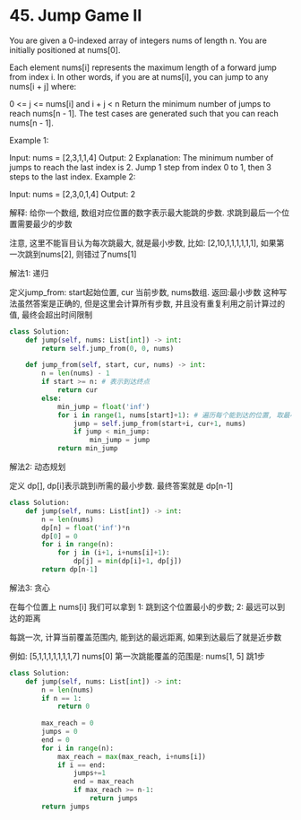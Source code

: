 # 45. Jump Game II

You are given a 0-indexed array of integers nums of length n. You are initially positioned at nums[0].

Each element nums[i] represents the maximum length of a forward jump from index i. In other words, if you are at nums[i], you can jump to any nums[i + j] where:

0 <= j <= nums[i] and
i + j < n
Return the minimum number of jumps to reach nums[n - 1]. The test cases are generated such that you can reach nums[n - 1].

Example 1:

Input: nums = [2,3,1,1,4]
Output: 2
Explanation: The minimum number of jumps to reach the last index is 2. Jump 1 step from index 0 to 1, then 3 steps to the last index.
Example 2:

Input: nums = [2,3,0,1,4]
Output: 2

解释:
给你一个数组, 数组对应位置的数字表示最大能跳的步数. 求跳到最后一个位置需要最少的步数

注意, 这里不能盲目认为每次跳最大, 就是最小步数, 比如: [2,10,1,1,1,1,1,1], 如果第一次跳到nums[2], 则错过了nums[1]

解法1: 递归

定义jump_from: start起始位置,  cur 当前步数, nums数组.  返回:最小步数
这种写法虽然答案是正确的, 但是这里会计算所有步数, 并且没有重复利用之前计算过的值, 最终会超出时间限制

```python
class Solution:
    def jump(self, nums: List[int]) -> int:
        return self.jump_from(0, 0, nums)
        
    def jump_from(self, start, cur, nums) -> int:
        n = len(nums) - 1
        if start >= n: # 表示到达终点
            return cur
        else:
            min_jump = float('inf')
            for i in range(1, nums[start]+1): # 遍历每个能到达的位置, 取最小步数
                jump = self.jump_from(start+i, cur+1, nums)
                if jump < min_jump:
                    min_jump = jump
            return min_jump
```

解法2: 动态规划

定义 dp[], dp[i]表示跳到i所需的最小步数. 最终答案就是 dp[n-1]

```python
class Solution:
    def jump(self, nums: List[int]) -> int:
        n = len(nums)
        dp[n] = float('inf')*n
        dp[0] = 0
        for i in range(n):
            for j in (i+1, i+nums[i]+1):
                dp[j] = min(dp[i]+1, dp[j])
        return dp[n-1]
```

解法3: 贪心

在每个位置上 nums[i] 我们可以拿到 1: 跳到这个位置最小的步数; 2: 最远可以到达的距离

每跳一次, 计算当前覆盖范围内, 能到达的最远距离, 如果到达最后了就是近步数

例如: [5,1,1,1,1,1,1,1,7]
nums[0] 第一次跳能覆盖的范围是: nums[1, 5] 跳1步


```python
class Solution:
    def jump(self, nums: List[int]) -> int:
        n = len(nums)
        if n == 1:
            return 0
        
        max_reach = 0
        jumps = 0
        end = 0
        for i in range(n):
            max_reach = max(max_reach, i+nums[i])
            if i == end:
                jumps+=1
                end = max_reach
                if max_reach >= n-1:
                    return jumps
        return jumps
```